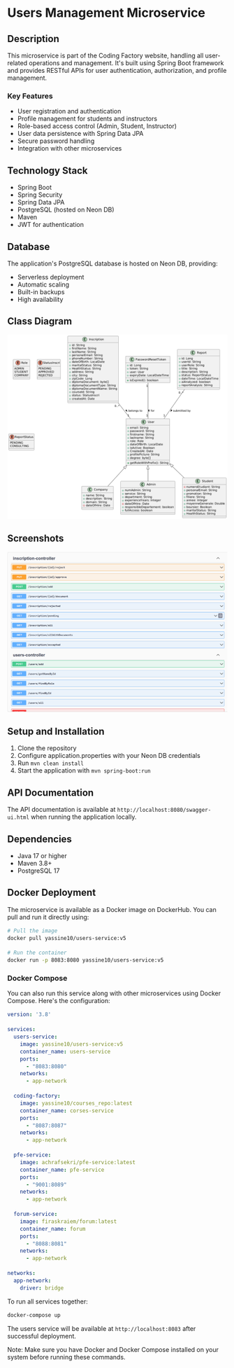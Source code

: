 # Users Management Microservice

## Description
This microservice is part of the Coding Factory website, handling all user-related operations and management. It's built using Spring Boot framework and provides RESTful APIs for user authentication, authorization, and profile management.

### Key Features
- User registration and authentication
- Profile management for students and instructors
- Role-based access control (Admin, Student, Instructor)
- User data persistence with Spring Data JPA
- Secure password handling
- Integration with other microservices

## Technology Stack
- Spring Boot
- Spring Security
- Spring Data JPA
- PostgreSQL (hosted on Neon DB)
- Maven
- JWT for authentication

## Database
The application's PostgreSQL database is hosted on Neon DB, providing:
- Serverless deployment
- Automatic scaling
- Built-in backups
- High availability

## Class Diagram
![Class Diagram](./diagrams/digram_class.png)

## Screenshots
![User Registration Interface](./screenshots/userMS_screenshot.png)

## Setup and Installation
1. Clone the repository
2. Configure application.properties with your Neon DB credentials
3. Run `mvn clean install`
4. Start the application with `mvn spring-boot:run`

## API Documentation
The API documentation is available at `http://localhost:8080/swagger-ui.html` when running the application locally.

## Dependencies
- Java 17 or higher
- Maven 3.8+
- PostgreSQL 17

## Docker Deployment
The microservice is available as a Docker image on DockerHub. You can pull and run it directly using:

```bash
# Pull the image
docker pull yassine10/users-service:v5

# Run the container
docker run -p 8083:8080 yassine10/users-service:v5
```

### Docker Compose
You can also run this service along with other microservices using Docker Compose. Here's the configuration:

```yaml
version: '3.8'

services:
  users-service:
    image: yassine10/users-service:v5
    container_name: users-service
    ports:
      - "8083:8080"
    networks:
      - app-network

  coding-factory:
    image: yassine10/courses_repo:latest
    container_name: corses-service
    ports:
      - "8087:8087"
    networks:
      - app-network

  pfe-service:
    image: achrafsekri/pfe-service:latest
    container_name: pfe-service
    ports:
      - "9001:8089"
    networks:
      - app-network

  forum-service:
    image: firaskraiem/forum:latest
    container_name: forum
    ports:
      - "8088:8081"
    networks:
      - app-network

networks:
  app-network:
    driver: bridge
```

To run all services together:
```bash
docker-compose up
```

The users service will be available at `http://localhost:8083` after successful deployment.

Note: Make sure you have Docker and Docker Compose installed on your system before running these commands.
